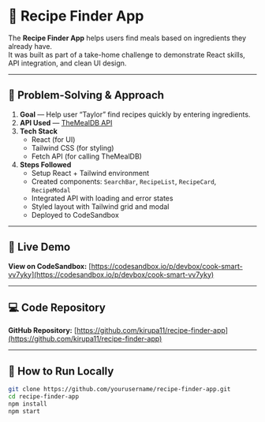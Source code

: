 # 🍳 Recipe Finder App

The **Recipe Finder App** helps users find meals based on ingredients they already have.  
It was built as part of a take-home challenge to demonstrate React skills, API integration, and clean UI design.

---

## 🧠 Problem-Solving & Approach

1. **Goal** — Help user “Taylor” find recipes quickly by entering ingredients.  
2. **API Used** — [TheMealDB API](https://www.themealdb.com/api/json/v1/1/filter.php?i={ingredient})  
3. **Tech Stack**
   - React (for UI)
   - Tailwind CSS (for styling)
   - Fetch API (for calling TheMealDB)
4. **Steps Followed**
   - Setup React + Tailwind environment  
   - Created components: `SearchBar`, `RecipeList`, `RecipeCard`, `RecipeModal`
   - Integrated API with loading and error states
   - Styled layout with Tailwind grid and modal
   - Deployed to CodeSandbox

---

## 🚀 Live Demo

**View on CodeSandbox:** [https://codesandbox.io/p/devbox/cook-smart-vv7yky](https://codesandbox.io/p/devbox/cook-smart-vv7yky)

---

## 💻 Code Repository

**GitHub Repository:** [https://github.com/kirupa11/recipe-finder-app](https://github.com/kirupa11/recipe-finder-app)

---

## 🧩 How to Run Locally

```bash
git clone https://github.com/yourusername/recipe-finder-app.git
cd recipe-finder-app
npm install
npm start
